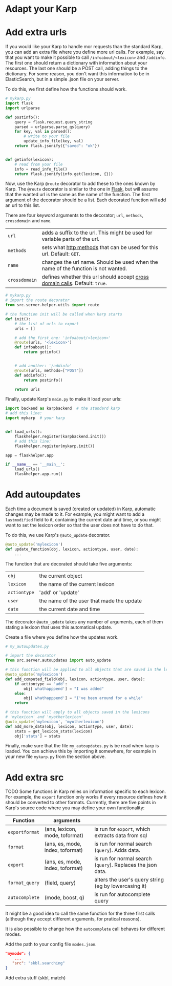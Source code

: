 # Adapt your Karp


Add extra urls
=======
If you would like your Karp to handle mor requests than the standard
Karp, you can add an extra file where you define more url calls.
For example, say that you want to make it possible to call
`/infoabout/<lexicon>`
and
`/addinfo`.
The first one should return a dictionary with information about your
resources.
The last one should be a POST call, adding things to the dictionary.
For some reason, you don't want this information to be in ElasticSearch,
but in a simple .json file on your server.

To do this, we first define how the functions should work.

```python
# mykarp.py
import flask
import urlparse

def postinfo():
    query = flask.request.query_string
    parsed = urlparse.parse_qs(query)
    for key, val in parsed():
        # write to your file
        update_info_file(key, val)
    return flask.jsonify({"saved": "ok"})


def getinfo(lexicon):
    # read from your file
    info = read_info_file()
    return flask.jsonify(info.get(lexicon, {}))
```

Now, use the Karp `@route` decorator to add these to
the ones known by Karp. The `@route` decorator is similar to the one
in [Flask](http://flask.pocoo.org/docs/0.12/quickstart/), but will assume that the wanted url is the same
as the name of the function.
The first argument of the decorator should be a list. 
Each decorated function will add an url to this list.

There are four keyword arguments to the decorator; `url`, `methods`, `crossdomain` and `name`.

|             |      |
|-------------|------|
|`url`        | adds a suffix  to the url. This might be used for variable parts of the url.|
|`methods`    | sets what [http methods](https://developer.mozilla.org/en-US/docs/Web/HTTP/Methods) that can be used for this url. Default: `GET`.|
|`name`       | changes the url name. Should be used when the name of the function is not wanted.|
|`crossdomain`| defines whether this url should accept [cross domain calls](https://developer.mozilla.org/en-US/docs/Web/HTTP/CORS). Default: `true`.|


```python
# mykarp.py
# import the route decorator
from src.server.helper.utils import route

# the function init will be called when karp starts
def init():
    # the list of urls to export
    urls = []

    # add the first one: 'infoabout/<lexicon>'
    @route(urls, '<lexicon>')
    def infoabout():
        return getinfo()


    # add another: '/addinfo'
    @route(urls, methods=["POST"])
    def addinfo():
        return postinfo()

    return urls
```

Finally, update Karp's `main.py` to make it load your urls:

```python
import backend as karpbackend  # the standard karp
# add this line:
import mykarp  # your karp


def load_urls():
    flaskhelper.register(karpbackend.init())
    # add this line:
    flaskhelper.register(mykarp.init())

app = flaskhelper.app

if __name__ == '__main__':
    load_urls()
    flaskhelper.app.run()
```


Add autoupdates
===============
Each time a document is saved (created or updated) in Karp,
automatic changes may be made to it. For example, you might want
to add a `lastmodified` field to it, containing the current date
and time, or you might want to set the lexicon order so that
the user does not have to do that.

To do this, we use Karp's `@auto_update` decorator.
```python
@auto_update('mylexicon')
def update_function(obj, lexicon, actiontype, user, date):
    ...
```
The function that are decorated should take five arguments:

|      |                     |
|------|-------------------- |
|`obj` |  the current object |
|`lexicon`|  the name of the current lexicon |
|`actiontype` | 'add' or 'update' |
|`user` |  the name of the user that made the update |
|`date` |  the current date and time |

The decorator `@auto_update` takes any number of arguments, each of them stating a lexicon
that uses this automatical update.

Create a file where you define how the updates work.



```python
# my_autoupdates.py

# import the decorator
from src.server.autoupdates import auto_update

# this function will be applied to all objects that are saved in the lexicon 'mylexicon'
@auto_update('mylexicon')
def add_computed_field(obj, lexicon, actiontype, user, date):
    if actiontype == 'add':
        obj['whathapppend'] = "I was added"
    else:
        obj['whathapppend'] = "I've been around for a while"
    return

# this function will apply to all objects saved in the lexicons
# 'mylexicon' and 'myotherlexicon'
@auto_update('mylexicon', 'myotherlexicon')
def add_more_data(obj, lexicon, actiontype, user, date):
    stats = get_lexicon_stats(lexicon)
    obj['stats'] = stats
```

Finally, make sure that the file `my_autoupdates.py` is be read when karp
is loaded. You can achieve this by importing it somewhere, for example
in your new file `mykarp.py` from the section above.



Add extra src
=============
TODO
Some functions in Karp relies on information specific to each lexicon.
For example, the `export` function only works if every resource defines
how it should be converted to other formats.
Currently, there are five points in Karp's source code where you may define
your own functionality:

| Function       | arguments                        |  |
|----------------|----------------------------------|---------|
| `exportformat` | (ans, lexicon, mode, toformat)   | is run for `export`,  which extracts data from sql |
| `format`       | (ans, es, mode, index, toformat) | is run for normal search (`query`). Adds data. |
| `export`       | (ans, es, mode, index, toformat) |  is run for normal search (`query`).  Replaces the json data. |
| `format_query` | (field, query)                   | alters the user's query string (eg by lowercasing it) |
| `autocomplete` | (mode, boost, q)                 | is run for autocomplete query |


It might be a good idea to call the same function for the three first
calls (although they accept different arguments, for pratical reasons).

It is also possible to change how the `autocomplete` call behaves for
different modes.


Add the path to your config file `modes.json`.
```json
"mymode": {
    ...
   "src": "skbl.searching"
}
```



Add extra stuff (skbl, match)
